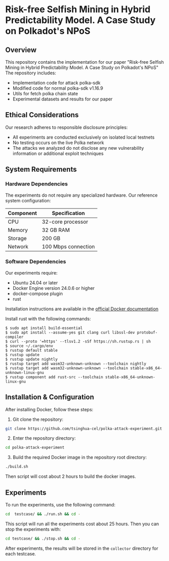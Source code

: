 # Risk-free Selfish Mining in Hybrid Predictability Model. A Case Study on Polkadot's NPoS

## Overview

This repository contains the implementation for our paper "Risk-free Selfish Mining in Hybrid Predictability Model. A Case Study on Polkadot's NPoS" The repository includes:

- Implementation code for attack polka-sdk
- Modified code for normal polka-sdk v1.16.9
- Utils for fetch polka chain state
- Experimental datasets and results for our paper

## Ethical Considerations

Our research adheres to responsible disclosure principles:

- All experiments are conducted exclusively on isolated local testnets
- No testing occurs on the live Polka network
- The attacks we analyzed do not disclose any new vulnerability information or additional exploit techniques

## System Requirements

### Hardware Dependencies

The experiments do not require any specialized hardware. Our reference system configuration:

| Component | Specification       |
| --------- | ------------------- |
| CPU       | 32-core processor   |
| Memory    | 32 GB RAM           |
| Storage   | 200 GB              |
| Network   | 100 Mbps connection |

### Software Dependencies

Our experiments require:

- Ubuntu 24.04 or later
- Docker Engine version 24.0.6 or higher
- docker-compose plugin
- rust

Installation instructions are available in the [official Docker documentation](https://docs.docker.com/engine/install/)

Install rust with the following commands:

```shell
$ sudo apt install build-essential
$ sudo apt install --assume-yes git clang curl libssl-dev protobuf-compiler
$ curl --proto '=https' --tlsv1.2 -sSf https://sh.rustup.rs | sh
$ source ~/.cargo/env
$ rustup default stable
$ rustup update
$ rustup update nightly
$ rustup target add wasm32-unknown-unknown --toolchain nightly
$ rustup target add wasm32-unknown-unknown --toolchain stable-x86_64-unknown-linux-gnu
$ rustup component add rust-src --toolchain stable-x86_64-unknown-linux-gnu
```

## Installation & Configuration

After installing Docker, follow these steps:

1. Git clone the repository:

```bash
git clone https://github.com/tsinghua-cel/polka-attack-experiment.git
```

2. Enter the repository directory:

```bash
cd polka-attack-experiment
```

3. Build the required Docker image in the repository root directory:

```bash
./build.sh
```

Then script will cost about 2 hours to build the docker images.

## Experiments

To run the experiments, use the following command:

```bash
cd  testcase/ && ./run.sh && cd -
```

This script will run all the experiments cost about 25 hours.
Then you can stop the experiments with:

```bash
cd testcase/ && ./stop.sh && cd -
```

After experiments, the results will be stored in the `collector` directory for each testcase.
